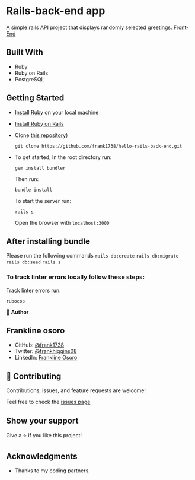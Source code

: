 # Rails-back-end app

A simple rails API project that displays randomly selected greetings.
[Front-End](https://github.com/frank1738/-hello-react-front-end.git)

## Built With

- Ruby
- Ruby on Rails
- PostgreSQL

## Getting Started

- [Install Ruby](https://www.ruby-lang.org/en/documentation/installation/) on your local machine
- [Install Ruby on Rails](https://guides.rubyonrails.org/v5.1/getting_started.html)
- Clone [this repository](https://github.com/frank1738/hello-rails-back-end.git))
  ```
  git clone https://github.com/frank1738/hello-rails-back-end.git
  ```
- To get started, In the root directory run:

  ```
  gem install bundler
  ```

  Then run:

  ```
  bundle install
  ```

  To start the server run:

  ```
  rails s
  ```

  Open the browser with `localhost:3000`

## After installing bundle

Please run the following commands `rails db:create` `rails db:migrate` `rails db:seed` `rails s`

### To track linter errors locally follow these steps:

Track linter errors run:

```
rubocop
```

👤 **Author**

## Frankline osoro

- GitHub: [@frank1738](https://github.com/frank1738)
- Twitter: [@frankhiggins08](https://twitter.com/frankhiggins08)
- LinkedIn: [Frankline Osoro](http://www.linkedin.com/in/frankline-osoro-b526ba18b)

## 🤝 Contributing

Contributions, issues, and feature requests are welcome!

Feel free to check the [issues page](https://github.com/frank1738/hello-rails-back-end/issues)

## Show your support

Give a ⭐️ if you like this project!

## Acknowledgments

- Thanks to my coding partners.
